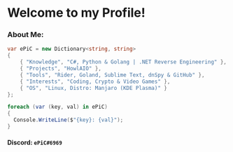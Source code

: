 # Welcome to my Profile!
### About Me:
```csharp
var ePiC = new Dictionary<string, string>
{
    { "Knowledge", "C#, Python & Golang | .NET Reverse Engineering" },
    { "Projects", "HowlAIO" },
    { "Tools", "Rider, Goland, Sublime Text, dnSpy & GitHub" },
    { "Interests", "Coding, Crypto & Video Games" },
    { "OS", "Linux, Distro: Manjaro (KDE Plasma)" }
};

foreach (var (key, val) in ePiC)
{
  Console.WriteLine($"{key}: {val}");
}
```
#### Discord: `ePiC#6969`
